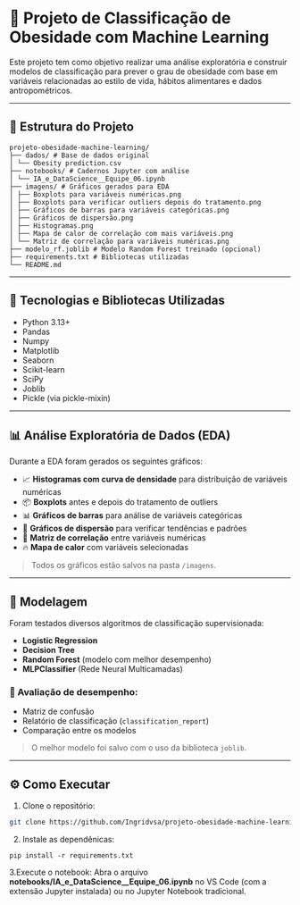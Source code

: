 # 🤖 Projeto de Classificação de Obesidade com Machine Learning

Este projeto tem como objetivo realizar uma análise exploratória e construir modelos de classificação para prever o grau de obesidade com base em variáveis relacionadas ao estilo de vida, hábitos alimentares e dados antropométricos.

---

## 📂 Estrutura do Projeto

```
projeto-obesidade-machine-learning/
├── dados/ # Base de dados original
│ └── Obesity prediction.csv
├── notebooks/ # Cadernos Jupyter com análise
│ └── IA_e_DataScience__Equipe_06.ipynb
├── imagens/ # Gráficos gerados para EDA
│ ├── Boxplots para variáveis numéricas.png
│ ├── Boxplots para verificar outliers depois do tratamento.png
│ ├── Gráficos de barras para variáveis categóricas.png
│ ├── Gráficos de dispersão.png
│ ├── Histogramas.png
│ ├── Mapa de calor de correlação com mais variáveis.png
│ └── Matriz de correlação para variáveis numéricas.png
├── modelo_rf.joblib # Modelo Random Forest treinado (opcional)
├── requirements.txt # Bibliotecas utilizadas
└── README.md
```

---

## 🧠 Tecnologias e Bibliotecas Utilizadas

- Python 3.13+
- Pandas
- Numpy
- Matplotlib
- Seaborn
- Scikit-learn
- SciPy
- Joblib
- Pickle (via pickle-mixin)

---

## 📊 Análise Exploratória de Dados (EDA)

Durante a EDA foram gerados os seguintes gráficos:

- 📈 **Histogramas com curva de densidade** para distribuição de variáveis numéricas
- 📦 **Boxplots** antes e depois do tratamento de outliers
- 📊 **Gráficos de barras** para análise de variáveis categóricas
- 🔁 **Gráficos de dispersão** para verificar tendências e padrões
- 🧩 **Matriz de correlação** entre variáveis numéricas
- 🔥 **Mapa de calor** com variáveis selecionadas

> Todos os gráficos estão salvos na pasta `/imagens`.

---

## 🧪 Modelagem

Foram testados diversos algoritmos de classificação supervisionada:

- **Logistic Regression**
- **Decision Tree**
- **Random Forest** (modelo com melhor desempenho)
- **MLPClassifier** (Rede Neural Multicamadas)

### 📐 Avaliação de desempenho:
- Matriz de confusão
- Relatório de classificação (`classification_report`)
- Comparação entre os modelos

> O melhor modelo foi salvo com o uso da biblioteca `joblib`.

---

## ⚙️ Como Executar

1. Clone o repositório:

```bash
git clone https://github.com/Ingridvsa/projeto-obesidade-machine-learning.git
```

2. Instale as dependênicas:
```
pip install -r requirements.txt
```
3.Execute o notebook:
Abra o arquivo **notebooks/IA_e_DataScience__Equipe_06.ipynb** no VS Code (com a extensão Jupyter instalada) ou no Jupyter Notebook tradicional.
